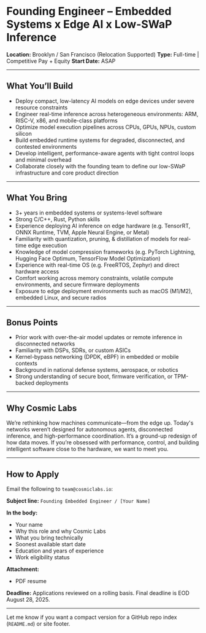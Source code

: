 # Founding Engineer – Embedded Systems x Edge AI x Low-SWaP Inference

**Location:** Brooklyn / San Francisco (Relocation Supported)
**Type:** Full-time | Competitive Pay + Equity
**Start Date:** ASAP

---

## What You’ll Build

* Deploy compact, low-latency AI models on edge devices under severe resource constraints
* Engineer real-time inference across heterogeneous environments: ARM, RISC-V, x86, and mobile-class platforms 
* Optimize model execution pipelines across CPUs, GPUs, NPUs, custom silicon
* Build embedded runtime systems for degraded, disconnected, and contested environments
* Develop intelligent, performance-aware agents with tight control loops and minimal overhead
* Collaborate closely with the founding team to define our low-SWaP infrastructure and core product direction

---

## What You Bring

* 3+ years in embedded systems or systems-level software
* Strong C/C++, Rust, Python skills
* Experience deploying AI inference on edge hardware (e.g. TensorRT, ONNX Runtime, TVM, Apple Neural Engine, or Metal)
* Familiarity with quantization, pruning, & distillation of models for real-time edge execution
* Knowledge of model compression frameworks (e.g. PyTorch Lightning, Hugging Face Optimum, TensorFlow Model Optimization)
* Experience with real-time OS (e.g. FreeRTOS, Zephyr) and direct hardware access
* Comfort working across memory constraints, volatile compute environments, and secure firmware deployments
* Exposure to edge deployment environments such as macOS (M1/M2), embedded Linux, and secure radios

---

## Bonus Points

* Prior work with over-the-air model updates or remote inference in disconnected networks
* Familiarity with DSPs, SDRs, or custom ASICs
* Kernel-bypass networking (DPDK, eBPF) in embedded or mobile contexts
* Background in national defense systems, aerospace, or robotics
* Strong understanding of secure boot, firmware verification, or TPM-backed deployments

---

## Why Cosmic Labs

We’re rethinking how machines communicate—from the edge up. Today's networks weren’t designed for autonomous agents, disconnected inference, and high-performance coordination.
It’s a ground-up redesign of how data moves. If you’re obsessed with performance, control, and building intelligent software close to the hardware, we want to meet you.

---

## How to Apply

Email the following to `team@cosmiclabs.io`:

**Subject line:**
`Founding Embedded Engineer / [Your Name]`

**In the body:**

* Your name
* Why this role and why Cosmic Labs
* What you bring technically
* Soonest available start date
* Education and years of experience
* Work eligibility status

**Attachment:**

* PDF resume

**Deadline:** Applications reviewed on a rolling basis. Final deadline is EOD August 28, 2025.

---

Let me know if you want a compact version for a GitHub repo index (`README.md`) or site footer.

